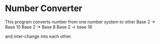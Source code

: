 # Number Converter
This program converts number from one number system to other
Base 2 -> Base 10
Base 2 -> Base 8
Base 2 -> base 16

and inter-change into each other.
